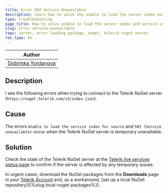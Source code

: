 ```yaml
---
title: Error 503 Service Unavailable
description: Learn how to solve the unable to load the server index and 503 service unavailable errors for the Telerik Nuget Server. 
type: troubleshooting
page_title: How to solve unable to load the server index and service unavailable
slug: error-service-unavailable
tags: server, error loading package, nuget, telerik nuget server
res_type: kb
---
```


| Author |
| ---- |
| [Dobrinka Yordanova](https://www.telerik.com/blogs/author/dobrinka-yordanova) |

## Description

I see the following errors when trying to connect to the Telerik NuGet server (`https://nuget.telerik.com/v3/index.json`).

## Cause 

The errors `Unable to load the service index for source`  and `503 (Service unavailable)` occur when the Telerik NuGet server is temporary unavailable. 

## Solution

Check the state of the Telerik NuGet server at the <a href="https://status.telerik.com/" target="_blank">Telerik live services status page</a> to confirm if the server is affected by any temporary issues.

In urgent cases, download the NuGet packages from the **Downloads** page in your <a href="https://www.telerik.com/account/downloads/" target="_blank">Telerik Account</a> and, as a workaround, [set up a local NuGet repository]({%slug local-nuget-packages%}).

